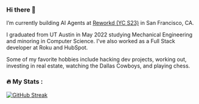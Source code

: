 ### Hi there 👋

I’m currently building AI Agents at [Reworkd (YC S23)](https://reworkd.ai/) in San Francisco, CA.

I graduated from UT Austin in May 2022 studying Mechanical Engineering and minoring in Computer Science. I've also worked as a Full Stack developer at Roku and HubSpot.

Some of my favorite hobbies include hacking dev projects, working out, investing in real estate, watching the Dallas Cowboys, and playing chess.

### :fire: My Stats :
[![GitHub Streak](https://github-readme-streak-stats.herokuapp.com?user=shahrishabh7&theme=dark)](https://git.io/streak-stats)
